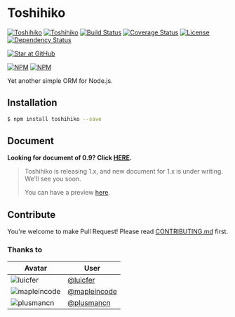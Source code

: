 # Toshihiko

[![Toshihiko](http://img.shields.io/npm/v/toshihiko.svg)](https://www.npmjs.org/package/toshihiko)
[![Toshihiko](http://img.shields.io/npm/dm/toshihiko.svg)](https://www.npmjs.org/package/toshihiko)
[![Build Status](https://travis-ci.org/XadillaX/Toshihiko.svg?branch=feature/v1)](https://travis-ci.org/XadillaX/Toshihiko)
[![Coverage Status](https://img.shields.io/coveralls/XadillaX/Toshihiko/feature/v1.svg)](https://coveralls.io/r/XadillaX/Toshihiko?branch=feature/v1)
[![License](https://img.shields.io/npm/l/toshihiko.svg?style=flat)](https://www.npmjs.org/package/toshihiko)
[![Dependency Status](https://david-dm.org/XadillaX/Toshihiko.svg)](https://david-dm.org/XadillaX/Toshihiko)

[![Star at GitHub](https://img.shields.io/github/stars/XadillaX/toshihiko.svg?style=social&label=Star)](https://github.com/xadillax/toshihiko)

[![NPM](https://nodei.co/npm/toshihiko.png?downloads=true&downloadRank=true)](https://nodei.co/npm/toshihiko/) [![NPM](https://nodei.co/npm-dl/toshihiko.png?months=6&height=3)](https://nodei.co/npm/toshihiko/)

Yet another simple ORM for Node.js.

## Installation

```sh
$ npm install toshihiko --save
```

## Document

**Looking for document of 0.9? Click [HERE](https://github.com/XadillaX/Toshihiko/blob/0.9.0/README.md).**

> Toshihiko is releasing 1.x, and new document for 1.x is under writing. We'll see you soon.
>
> You can have a preview [here](http://toshihiko.rtfd.io/en/latest/).

## Contribute

You're welcome to make Pull Request! Please read [CONTRIBUTING.md](https://github.com/XadillaX/Toshihiko/blob/master/CONTRIBUTING.md) first.

### Thanks to

|Avatar|User|
|------|----|
|![luicfer](https://avatars1.githubusercontent.com/u/8154651?v=3&s=60)|[@luicfer](https://github.com/luicfer)|
|![mapleincode](https://avatars0.githubusercontent.com/u/8831159?v=3&s=60)|[@mapleincode](https://github.com/mapleincode)|
|![plusmancn](https://avatars3.githubusercontent.com/u/4994682?v=3&s=60)|[@plusmancn](https://github.com/plusmancn)|
